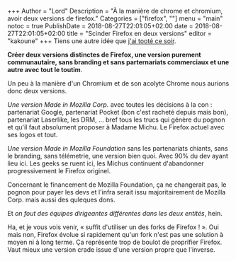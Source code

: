 +++
Author = "Lord"
Description = "À la manière de chrome et chromium, avoir deux versions de firefox."
Categories = ["firefox", ""]
menu = "main"
notoc = true
PublishDate = 2018-08-27T22:01:05+02:00
date = 2018-08-27T22:01:05+02:00
title = "Scinder Firefox en deux versions"
editor = "kakoune"
+++
Tiens une autre idée que [j'ai tooté ce soir](https://octodon.social/@lord/100623082373174730).

**Créer deux versions distinctes de Firefox, une version purement communautaire, sans branding et sans parternariats commerciaux et une autre avec tout le toutim**.

Un peu à la manière d'un Chromium et de son acolyte Chrome nous aurions donc deux versions.

*Une version Made in Mozilla Corp.* avec toutes les décisions à la con : partenariat Google, partenariat Pocket (bon c'est racheté depuis mais bon), partenariat Laserlike, les DRM, … bref tous les trucs qui génère du pognon et qu'il faut absolument proposer à Madame Michu.
Le Firefox actuel avec ses logos et tout.

*Une version Made in Mozilla Foundation* sans les partenariats chiants, sans le branding, sans télémetrie, une version bien quoi.
Avec 90% du dev ayant lieu ici.
Les geeks se ruent ici, les Michus continuent d'abandonner progressivement le Firefox originel.

Concernant le financement de Mozilla Foundation, ça ne changerait pas, le pognon pour payer les devs et l'infra serait issu majoritairement de Mozilla Corp. mais aussi des quleques dons.

Et *on fout des équipes dirigeantes différentes dans les deux entités*, hein.

Ha, et je vous vois venir, « suffit d'utiliser un des forks de Firefox ! ».
Oui mais non, Firefox évolue si rapidement qu'un fork n'est pas une solution à moyen ni à long terme.
Ça représente trop de boulot de proprifier Firefox.
Vaut mieux une version crade issue d'une version propre que l'inverse.
